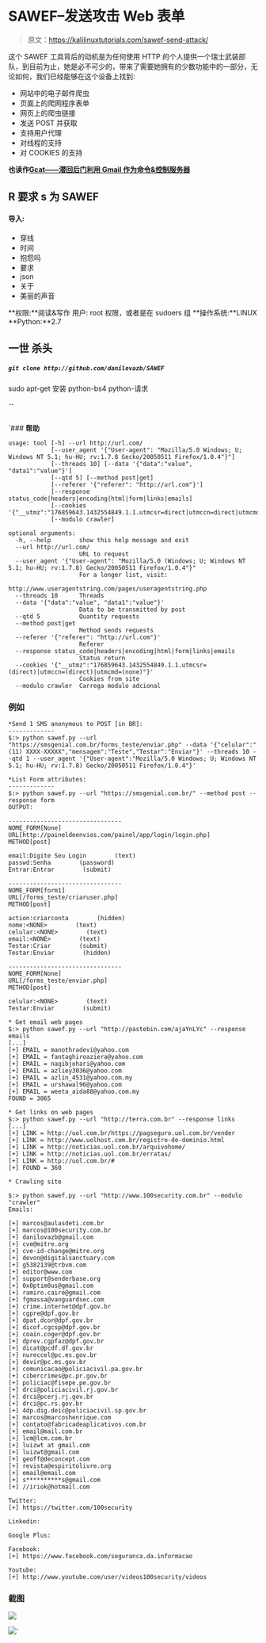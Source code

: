 # SAWEF–发送攻击 Web 表单

> 原文：<https://kalilinuxtutorials.com/sawef-send-attack/>

这个 SAWEF 工具背后的动机是为任何使用 HTTP 的个人提供一个瑞士武装部队，到目前为止，她是必不可少的，带来了需要她拥有的少数功能中的一部分，无论如何，我们已经能够在这个设备上找到:

*   网站中的电子邮件爬虫
*   页面上的爬网程序表单
*   网页上的爬虫链接
*   发送 POST 并获取
*   支持用户代理
*   对线程的支持
*   对 COOKIES 的支持

**也读作[Gcat——潜回后门利用 Gmail 作为命令&控制服务器](https://kalilinuxtutorials.com/gcat-gmail-command-control-server/)**

## **R 要求 s 为 SAWEF**

#### **导入:**

*   穿线
*   时间
*   抱怨吗
*   要求
*   json
*   关于
*   美丽的声音

**权限:**阅读&写作
用户: root 权限，或者是在 sudoers 组
**操作系统:**LINUX
**Python:**2.7

## **一世 **杀头**** 

##### **`git clone http://github.com/danilovazb/SAWEF`**

sudo apt-get 安装 python-bs4 python-请求

##### **``**

 `### **帮助**

```
usage: tool [-h] --url http://url.com/
            [--user_agent '{"User-agent": "Mozilla/5.0 Windows; U; Windows NT 5.1; hu-HU; rv:1.7.8 Gecko/20050511 Firefox/1.0.4"}"]
            [--threads 10] [--data '{"data":"value", "data1":"value"}']
            [--qtd 5] [--method post|get]
            [--referer '{"referer": "http://url.com"}']
            [--response status_code|headers|encoding|html|form|links|emails]
            [--cookies '{"__utmz":"176859643.1432554849.1.1.utmcsr=direct|utmccn=direct|utmcmd=none"}']
            [--modulo crawler]

optional arguments:
  -h, --help        show this help message and exit
  --url http://url.com/
                    URL to request
  --user_agent '{"User-agent": "Mozilla/5.0 (Windows; U; Windows NT 5.1; hu-HU; rv:1.7.8) Gecko/20050511 Firefox/1.0.4"}"
                    For a longer list, visit:
                    http://www.useragentstring.com/pages/useragentstring.php
  --threads 10      Threads
  --data '{"data":"value", "data1":"value"}'
                    Data to be transmitted by post
  --qtd 5           Quantity requests
  --method post|get
                    Method sends requests
  --referer '{"referer": "http://url.com"}'
                    Referer
  --response status_code|headers|encoding|html|form|links|emails
                    Status return
  --cookies '{"__utmz":"176859643.1432554849.1.1.utmcsr=(direct)|utmccn=(direct)|utmcmd=(none)"}'
                    Cookies from site
  --modulo crawler  Carrega modulo adcional
```

### **例如**

```
*Send 1 SMS anonymous to POST [in BR]:
-------------
$:> python sawef.py --url "https://smsgenial.com.br/forms_teste/enviar.php" --data '{"celular":"(11) XXXX-XXXXX","mensagem":"Teste","Testar":"Enviar"}' --threads 10 --qtd 1 --user_agent '{"User-agent":"Mozilla/5.0 Windows; U; Windows NT 5.1; hu-HU; rv:1.7.8) Gecko/20050511 Firefox/1.0.4"}'

*List Form attributes:
-------------
$:> python sawef.py --url "https://smsgenial.com.br/" --method post --response form
OUTPUT:

--------------------------------
NOME_FORM[None]
URL[http://paineldeenvios.com/painel/app/login/login.php]
METHOD[post]

email:Digite Seu Login        (text)
passwd:Senha        (password)
Entrar:Entrar        (submit)

--------------------------------
NOME_FORM[form1]
URL[/forms_teste/criaruser.php]
METHOD[post]

action:criarconta        (hidden)
nome:<NONE>        (text)
celular:<NONE>        (text)
email:<NONE>        (text)
Testar:Criar        (submit)
Testar:Enviar        (hidden)

--------------------------------
NOME_FORM[None]
URL[/forms_teste/enviar.php]
METHOD[post]

celular:<NONE>        (text)
Testar:Enviar        (submit)

* Get email web pages
$:> python sawef.py --url "http://pastebin.com/ajaYnLYc" --response emails
[...]
[+] EMAIL = manothradevi@yahoo.com
[+] EMAIL = fantaghiroaziera@yahoo.com
[+] EMAIL = naqibjohari@yahoo.com
[+] EMAIL = azliey3036@yahoo.com
[+] EMAIL = azlin_4531@yahoo.com.my
[+] EMAIL = urshawal96@yahoo.com
[+] EMAIL = weeta_aida88@yahoo.com.my
FOUND = 3065

* Get links on web pages
$:> python sawef.py --url "http://terra.com.br" --response links
[...]
[+] LINK = http://uol.com.br/https://pagseguro.uol.com.br/vender
[+] LINK = http://www.uolhost.com.br/registro-de-dominio.html
[+] LINK = http://noticias.uol.com.br/arquivohome/
[+] LINK = http://noticias.uol.com.br/erratas/
[+] LINK = http://uol.com.br/#
[+] FOUND = 360

* Crawling site

$:> python sawef.py --url "http://www.100security.com.br" --modulo "crawler"
Emails: 

[+] marcos@aulasdeti.com.br
[+] marcos@100security.com.br
[+] danilovazb@gmail.com
[+] cve@mitre.org
[+] cve-id-change@mitre.org
[+] devon@digitalsanctuary.com
[+] g5382139@trbvm.com
[+] editor@www.com
[+] support@senderbase.org
[+] 0x0ptim0us@gmail.com
[+] ramiro.caire@gmail.com
[+] fgmassa@vanguardsec.com
[+] crime.internet@dpf.gov.br
[+] cgpre@dpf.gov.br
[+] dpat.dcor@dpf.gov.br
[+] dicof.cgcsp@dpf.gov.br
[+] coain.coger@dpf.gov.br
[+] dprev.cgpfaz@dpf.gov.br
[+] dicat@pcdf.df.gov.br
[+] nureccel@pc.es.gov.br
[+] devir@pc.ms.gov.br
[+] comunicacao@policiacivil.pa.gov.br
[+] cibercrimes@pc.pr.gov.br
[+] policiac@fisepe.pe.gov.br
[+] drci@policiacivil.rj.gov.br
[+] drci@pcerj.rj.gov.br
[+] drci@pc.rs.gov.br
[+] 4dp.dig.deic@policiacivil.sp.gov.br
[+] marcos@marcoshenrique.com
[+] contato@fabricadeaplicativos.com.br
[+] email@mail.com.br
[+] lcm@lcm.com.br
[+] luizwt at gmail.com
[+] luizwt@gmail.com
[+] geoff@deconcept.com
[+] revista@espiritolivre.org
[+] email@email.com
[+] s**********s@gmail.com
[+] //iriok@hotmail.com

Twitter:
[+] https://twitter.com/100security

Linkedin:

Google Plus:

Facebook:
[+] https://www.facebook.com/seguranca.da.informacao

Youtube:
[+] http://www.youtube.com/user/videos100security/videos
```

### **截图**
![](img/46a11ff784143478b216035ae5ca953e.png)

[![](img/d861a9096555aeb1980fc054015933d7.png)](https://github.com/danilovazb/sawef#install)`